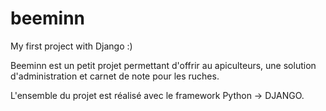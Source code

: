 # beeminn

My first project with Django :)

Beeminn est un petit projet permettant d'offrir au apiculteurs, une solution d'administration et carnet de note pour les ruches.

L'ensemble du projet est réalisé avec le framework Python -> DJANGO.
